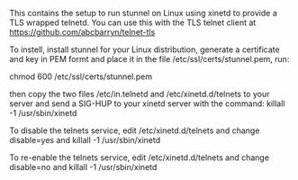This contains the setup to run stunnel on Linux using xinetd to provide a TLS wrapped telnetd. You can use this with the TLS telnet client at https://github.com/abcbarryn/telnet-tls

To instell, install stunnel for your Linux distribution, generate a certificate and key in PEM formt and place it in the file /etc/ssl/certs/stunnel.pem, run:

chmod 600 /etc/ssl/certs/stunnel.pem

then copy the two files /etc/in.telnetd and /etc/xinetd.d/telnets to your server and send a SIG-HUP to your xinetd server with the command:
killall -1 /usr/sbin/xinetd

To disable the telnets service, edit /etc/xinetd.d/telnets and change disable=yes and killall -1 /usr/sbin/xinetd

To re-enable the telnets service, edit /etc/xinetd.d/telnets and change disable=no and killall -1 /usr/sbin/xinetd
